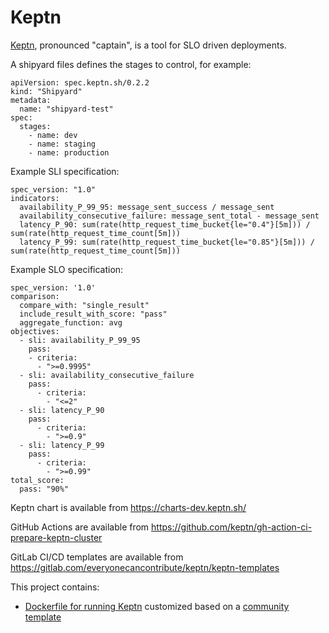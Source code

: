 # Keptn

[Keptn](https://github.com/keptn/keptn), pronounced "captain", is a tool for SLO driven deployments.

A shipyard files defines the stages to control, for example:
```
apiVersion: spec.keptn.sh/0.2.2
kind: "Shipyard"
metadata:
  name: "shipyard-test"
spec:
  stages:
    - name: dev
    - name: staging
    - name: production
```

Example SLI specification:
```
spec_version: "1.0"
indicators:
  availability_P_99_95: message_sent_success / message_sent
  availability_consecutive_failure: message_sent_total - message_sent
  latency_P_90: sum(rate(http_request_time_bucket{le="0.4"}[5m])) / sum(rate(http_request_time_count[5m]))
  latency_P_99: sum(rate(http_request_time_bucket{le="0.85"}[5m])) / sum(rate(http_request_time_count[5m]))
```

Example SLO specification:
```
spec_version: '1.0'
comparison:
  compare_with: "single_result"
  include_result_with_score: "pass"
  aggregate_function: avg
objectives:
  - sli: availability_P_99_95
    pass:
    - criteria:
      - ">=0.9995"
  - sli: availability_consecutive_failure
    pass:
      - criteria:
        - "<=2"
  - sli: latency_P_90
    pass:
      - criteria:
        - ">=0.9"
  - sli: latency_P_99
    pass:
      - criteria:
        - ">=0.99"
total_score:
  pass: "90%"
```

Keptn chart is available from https://charts-dev.keptn.sh/

GitHub Actions are available from https://github.com/keptn/gh-action-ci-prepare-keptn-cluster

GitLab CI/CD templates are available from https://gitlab.com/everyonecancontribute/keptn/keptn-templates

This project contains:
* [Dockerfile for running Keptn](Dockerfile.keptn) customized based on a [community template](https://gitlab.com/everyonecancontribute/keptn/keptn-docker/-/blob/main/Dockerfile)
